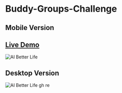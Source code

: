 # Buddy-Groups-Challenge

## Mobile Version

## [Live Demo](https://cyf-ofm-buddy-group-project.netlify.app/)

![AI Better Life](/assets/iPhone%2011%20Pro.png)

## Desktop Version

![AI Better Life](/assets/landing-page-1.png)
gh re
